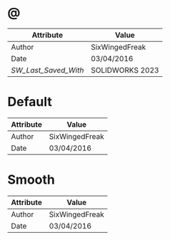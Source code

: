 # @
| Attribute | Value |
| ---  | ---     |
| Author | SixWingedFreak |
| Date | 03/04/2016 |
| _SW_Last_Saved_With_ | SOLIDWORKS 2023 |
# Default
| Attribute | Value |
| ---  | ---     |
| Author | SixWingedFreak |
| Date | 03/04/2016 |
# Smooth
| Attribute | Value |
| ---  | ---     |
| Author | SixWingedFreak |
| Date | 03/04/2016 |
